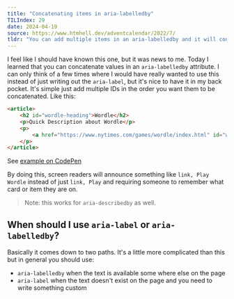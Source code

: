 ```yaml
---
title: "Concatenating items in aria-labelledby"
TILIndex: 29
date: 2024-04-19
source: https://www.htmhell.dev/adventcalendar/2022/7/
tldr: "You can add multiple items in an aria-labelledby and it will concatenate them... Pretty rad."
---
```


I feel like I should have known this one, but it was news to me. Today I learned that you can concatenate values in an `aria-labelledby` attribute. I can only think of a few times where I would have really wanted to use this instead of just writing out the `aria-label`, but it's nice to have it in my back pocket. It's simple just add multiple IDs in the order you want them to be concatenated. Like this:

```html
<article>
	<h2 id="wordle-heading">Wordle</h2>
	<p>Quick Description about Wordle</p>
	<p>
		<a href="https://www.nytimes.com/games/wordle/index.html" id="wordle-play" aria-labelledby="wordle-play wordle-heading">Play</a>
	</p>
</article>
```

See [example on CodePen](https://codepen.io/davidleininger/pen/rNbQBrY/1bb6cbaf7f3762e708dc95bb3d21dda1)

By doing this, screen readers will announce something like `link, Play Wordle` instead of just `link, Play` and requiring someone to remember what card or item they are on.

> Note: this works for `aria-describedby` as well.

## When should I use `aria-label` or `aria-labelledby`?
Basically it comes down to two paths. It's a little more complicated than this but in general you should use:
- `aria-labelledby` when the text is available some where else on the page
- `aria-label` when the text doesn't exist on the page and you need to write something custom
